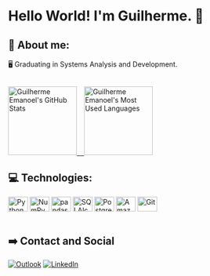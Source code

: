 # Hello World! I'm Guilherme. :wave:

## :rocket: About me:

:desktop_computer: Graduating in Systems Analysis and Development.

</br>

<div>
  <a href="https://github.com/Default-404">
   <img alt="Guilherme Emanoel's GitHub Stats" height="140em" src="https://github-readme-stats-git-masterrstaa-rickstaa.vercel.app/api?username=Default-404&&show_icons=true&theme=aura&include_all_commits=true" title="Guilherme Emanoel's GitHub Stats"> &ensp;
   <img alt="Guilherme Emanoel's Most Used Languages" height="140em" src="https://github-readme-stats-git-masterrstaa-rickstaa.vercel.app/api/top-langs/?username=Default-404&layout=compact&langs_count=7&theme=aura" title="Guilherme Emanoel's Most Used Languages">
  </a>
</div>

## :computer: Technologies:

<div>
  <img align="center" alt="Python" height="30" width="40" src="https://cdn.jsdelivr.net/gh/devicons/devicon/icons/python/python-original.svg" title="Python">
  <img align="center" alt="NumPy" height="30" width="40" src="https://cdn.jsdelivr.net/gh/devicons/devicon/icons/numpy/numpy-original.svg" title="NumPy">
  <img align="center" alt="pandas" height="30" width="40" src="https://cdn.jsdelivr.net/gh/devicons/devicon/icons/pandas/pandas-original.svg" title="pandas">
  <img align="center" alt="SQLAlchemy" height="30" width="40" src="https://cdn.jsdelivr.net/gh/devicons/devicon/icons/sqlalchemy/sqlalchemy-original.svg" title="SQLAlchemy">
  <img align="center" alt="PostgreSQL" height="30" width="40" src="https://cdn.jsdelivr.net/gh/devicons/devicon/icons/postgresql/postgresql-original.svg" title="PostgreSQL">
  <img align="center" alt="Amazon Web Services" height="30" width="40" src="https://cdn.jsdelivr.net/gh/devicons/devicon/icons/amazonwebservices/amazonwebservices-original.svg" title="Amazon Web Services">
  <img align="center" alt="Git" height="30" width="40" src="https://cdn.jsdelivr.net/gh/devicons/devicon/icons/git/git-original.svg" title="Git">
</div>

</br>

## :arrow_right: Contact and Social

<div>
  <a href = "mailto:guiemanoeloliveira@hotmail.com"><img alt="Outlook" src="https://img.shields.io/badge/-Outlook-0078D4?style=for-the-badge&logo=microsoft-outlook&logoColor=white" target="blank" title="Outlook"></a>
  <a href="https://www.linkedin.com/in/guilherme-emanoel/" target="blank"><img alt="LinkedIn" src="https://img.shields.io/badge/-LinkedIn-%230077B5?style=for-the-badge&logo=linkedin&logoColor=white" target="blank" title="LinkedIn"></a>
</div>
